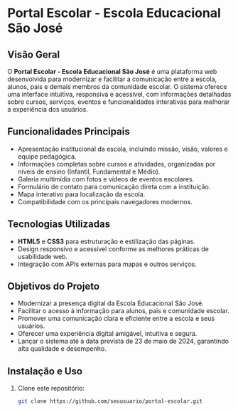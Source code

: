 # Portal Escolar - Escola Educacional São José

## Visão Geral

O **Portal Escolar - Escola Educacional São José** é uma plataforma web desenvolvida para modernizar e facilitar a comunicação entre a escola, alunos, pais e demais membros da comunidade escolar. O sistema oferece uma interface intuitiva, responsiva e acessível, com informações detalhadas sobre cursos, serviços, eventos e funcionalidades interativas para melhorar a experiência dos usuários.

## Funcionalidades Principais

- Apresentação institucional da escola, incluindo missão, visão, valores e equipe pedagógica.
- Informações completas sobre cursos e atividades, organizadas por níveis de ensino (Infantil, Fundamental e Médio).
- Galeria multimídia com fotos e vídeos de eventos escolares.
- Formulário de contato para comunicação direta com a instituição.
- Mapa interativo para localização da escola.
- Compatibilidade com os principais navegadores modernos.

## Tecnologias Utilizadas

- **HTML5** e **CSS3** para estruturação e estilização das páginas.
- Design responsivo e acessível conforme as melhores práticas de usabilidade web.
- Integração com APIs externas para mapas e outros serviços.

## Objetivos do Projeto

- Modernizar a presença digital da Escola Educacional São José.
- Facilitar o acesso à informação para alunos, pais e comunidade escolar.
- Promover uma comunicação clara e eficiente entre a escola e seus usuários.
- Oferecer uma experiência digital amigável, intuitiva e segura.
- Lançar o sistema até a data prevista de 23 de maio de 2024, garantindo alta qualidade e desempenho.

## Instalação e Uso

1. Clone este repositório:
   ```bash
   git clone https://github.com/seuusuario/portal-escolar.git
